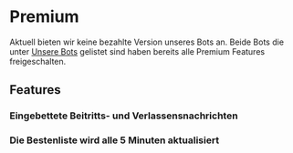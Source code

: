 # Premium

Aktuell bieten wir keine bezahlte Version unseres Bots an. Beide Bots die unter [Unsere Bots](/de/getting-started/our-bots.md) gelistet sind haben bereits alle Premium Features freigeschalten.

## Features

### Eingebettete Beitritts- und Verlassensnachrichten

### Die Bestenliste wird alle 5 Minuten aktualisiert

